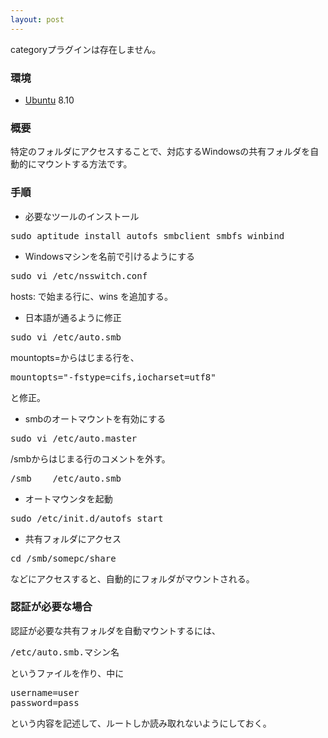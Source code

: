 ```yaml
---
layout: post
---
```

<p><span class="error">categoryプラグインは存在しません。</span></p>
<h3>環境</h3>
<ul>
<li><a href="http://www.ubuntu.com/">Ubuntu</a> 8.10</li>
</ul>
<h3>概要</h3>
<p>特定のフォルダにアクセスすることで、対応するWindowsの共有フォルダを自動的にマウントする方法です。</p>
<h3>手順</h3>
<ul>
<li>必要なツールのインストール</li>
</ul>
<pre>sudo aptitude install autofs smbclient smbfs winbind
</pre>
<ul>
<li>Windowsマシンを名前で引けるようにする</li>
</ul>
<pre>sudo vi /etc/nsswitch.conf
</pre>
<p>hosts: で始まる行に、wins を追加する。</p>
<ul>
<li>日本語が通るように修正</li>
</ul>
<pre>sudo vi /etc/auto.smb
</pre>
<p>mountopts=からはじまる行を、</p>
<pre>mountopts=&quot;-fstype=cifs,iocharset=utf8&quot;
</pre>
<p>と修正。</p>
<ul>
<li>smbのオートマウントを有効にする</li>
</ul>
<pre>sudo vi /etc/auto.master
</pre>
<p>/smbからはじまる行のコメントを外す。</p>
<pre>/smb    /etc/auto.smb
</pre>
<ul>
<li>オートマウンタを起動</li>
</ul>
<pre>sudo /etc/init.d/autofs start
</pre>
<ul>
<li>共有フォルダにアクセス</li>
</ul>
<pre>cd /smb/somepc/share
</pre>
<p>などにアクセスすると、自動的にフォルダがマウントされる。</p>
<h3>認証が必要な場合</h3>
<p>認証が必要な共有フォルダを自動マウントするには、</p>
<pre>/etc/auto.smb.マシン名
</pre>
<p>というファイルを作り、中に</p>
<pre>username=user
password=pass
</pre>
<p>という内容を記述して、ルートしか読み取れないようにしておく。</p>
